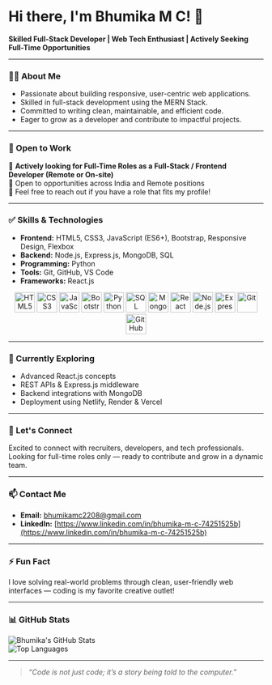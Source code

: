 # Hi there, I'm Bhumika M C! 👋

**Skilled Full-Stack Developer | Web Tech Enthusiast | Actively Seeking Full-Time Opportunities**

---

### 👩‍💻 About Me

- Passionate about building responsive, user-centric web applications.  
- Skilled in full-stack development using the MERN Stack.  
- Committed to writing clean, maintainable, and efficient code.  
- Eager to grow as a developer and contribute to impactful projects.

---

### 🚀 Open to Work

💼 **Actively looking for Full-Time Roles as a Full-Stack / Frontend Developer (Remote or On-site)**  
📍 Open to opportunities across India and Remote positions  
📢 Feel free to reach out if you have a role that fits my profile!

---

### ✅ Skills & Technologies

- **Frontend:** HTML5, CSS3, JavaScript (ES6+), Bootstrap, Responsive Design, Flexbox  
- **Backend:** Node.js, Express.js, MongoDB, SQL  
- **Programming:** Python  
- **Tools:** Git, GitHub, VS Code  
- **Frameworks:** React.js  

<p align="center">
  <img src="https://cdn.jsdelivr.net/gh/devicons/devicon/icons/html5/html5-original.svg" height="40" alt="HTML5" />
  <img src="https://cdn.jsdelivr.net/gh/devicons/devicon/icons/css3/css3-original.svg" height="40" alt="CSS3" />
  <img src="https://cdn.jsdelivr.net/gh/devicons/devicon/icons/javascript/javascript-original.svg" height="40" alt="JavaScript" />
  <img src="https://cdn.jsdelivr.net/gh/devicons/devicon/icons/bootstrap/bootstrap-original.svg" height="40" alt="Bootstrap" />
  <img src="https://cdn.jsdelivr.net/gh/devicons/devicon/icons/python/python-original.svg" height="40" alt="Python" />
  <img src="https://cdn.jsdelivr.net/gh/devicons/devicon/icons/mysql/mysql-original.svg" height="40" alt="SQL" />
  <img src="https://cdn.jsdelivr.net/gh/devicons/devicon/icons/mongodb/mongodb-original.svg" height="40" alt="MongoDB" />
  <img src="https://cdn.jsdelivr.net/gh/devicons/devicon/icons/react/react-original.svg" height="40" alt="React" />
  <img src="https://cdn.jsdelivr.net/gh/devicons/devicon/icons/nodejs/nodejs-original.svg" height="40" alt="Node.js" />
  <img src="https://cdn.jsdelivr.net/gh/devicons/devicon/icons/express/express-original.svg" height="40" alt="Express.js" />
  <img src="https://cdn.jsdelivr.net/gh/devicons/devicon/icons/git/git-original.svg" height="40" alt="Git" />
  <img src="https://cdn.jsdelivr.net/gh/devicons/devicon/icons/github/github-original.svg" height="40" alt="GitHub" />
</p>

---

### 🔭 Currently Exploring

- Advanced React.js concepts  
- REST APIs & Express.js middleware  
- Backend integrations with MongoDB  
- Deployment using Netlify, Render & Vercel  

---

### 🤝 Let's Connect

Excited to connect with recruiters, developers, and tech professionals.  
Looking for full-time roles only — ready to contribute and grow in a dynamic team.

---

### 📫 Contact Me

- **Email:** bhumikamc2208@gmail.com  
- **LinkedIn:** [https://www.linkedin.com/in/bhumika-m-c-74251525b](https://www.linkedin.com/in/bhumika-m-c-74251525b)

---

### ⚡ Fun Fact

I love solving real-world problems through clean, user-friendly web interfaces — coding is my favorite creative outlet!

---

### 📊 GitHub Stats

![Bhumika's GitHub Stats](https://github-readme-stats.vercel.app/api?username=Bhumika-MC&show_icons=true&theme=radical)  
![Top Languages](https://github-readme-stats.vercel.app/api/top-langs/?username=Bhumika-MC&layout=compact&theme=radical)

---

> *“Code is not just code; it’s a story being told to the computer.”*
